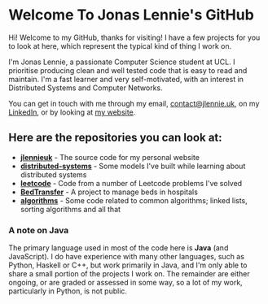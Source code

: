 # Welcome To Jonas Lennie's GitHub

Hi! Welcome to my GitHub, thanks for visiting! I have a few projects for you to look at here, which represent the typical kind of thing I work on.

I'm Jonas Lennie, a passionate Computer Science student at UCL. I prioritise producing clean and well tested code that is easy to read and maintain. I'm a fast learner and very self-motivated, with an interest in Distributed Systems and Computer Networks.

You can get in touch with me through my email, [contact@jlennie.uk](mailto:contact@jlennie.uk), on my [LinkedIn](https://linkedin.com/in/jlennie), or by looking at [my website](https://jlennie.uk).

## Here are the repositories you can look at:
-	[**jlennieuk**](https://github.com/JonasLennie/jlennieuk) - The source code for my personal website
-	[**distributed-systems**](https://github.com/JonasLennie/distributed-systems) - Some models I've built while learning about distributed systems
-	[**leetcode**](https://github.com/JonasLennie/leetcode) - Code from a number of Leetcode problems I've solved
- [**BedTransfer**](https://github.com/JonasLennie/bedtransfer) - A project to manage beds in hospitals
- [**algorithms**](https://github.com/JonasLennie/algorithms) - Some code related to common algorithms; linked lists, sorting algorithms and all that

### A note on Java
The primary language used in most of the code here is **Java** (and JavaScript). I do have experience with many other languages, such as Python, Haskell or C++, but work primarily in Java, and I'm only able to share a small portion of the projects I work on. The remainder are either ongoing, or are graded or assessed in some way, so a lot of my work, particularly in Python, is not public.
